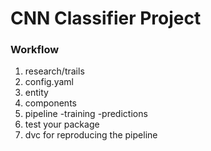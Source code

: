 # CNN Classifier Project

### Workflow

1. research/trails
2. config.yaml
3. entity
4. components
5. pipeline
    -training
    -predictions
6. test your package
7. dvc for reproducing the pipeline
